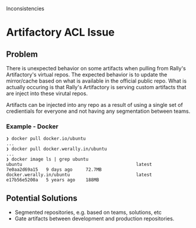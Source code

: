 
Inconsistencies
# Artifactory ACL Issue

## Problem

There is unexpected behavior on some artifacts when pulling from Rally's Artifactory's virtual repos. The expected behavior is to update the mirror/cache based on what is available in the official public repo. What is actually occuring is that Rally's Artifactory is serving custom artifacts that are inject into these virutal repos.

Artifacts can be injected into any repo as a result of using a single set of credientials for everyone and not having any segmentation between teams.

### Example - Docker

```
❯ docker pull docker.io/ubuntu
...
❯ docker pull docker.werally.in/ubuntu
...
❯ docker image ls | grep ubuntu
ubuntu                                           latest    7e0aa2d69a15   9 days ago     72.7MB
docker.werally.in/ubuntu                         latest    e17b56e5200a   5 years ago    188MB
```

## Potential Solutions

- Segmented repositories, e.g. based on teams, solutions, etc
- Gate artifacts between development and production repositories.
<!--stackedit_data:
eyJoaXN0b3J5IjpbNTYxNTg4NTg0XX0=
-->